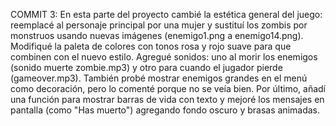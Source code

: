 COMMIT 3:
En esta parte del proyecto cambié la estética general del juego: reemplacé al personaje principal por una mujer y sustituí los zombis por monstruos usando nuevas imágenes (enemigo1.png a enemigo14.png). Modifiqué la paleta de colores con tonos rosa y rojo suave para que combinen con el nuevo estilo.
Agregué sonidos: uno al morir los enemigos (sonido muerte zombie.mp3) y otro para cuando el jugador pierde (gameover.mp3). También probé mostrar enemigos grandes en el menú como decoración, pero lo comenté porque no se veía bien.
Por último, añadí una función para mostrar barras de vida con texto y mejoré los mensajes en pantalla (como "Has muerto") agregando fondo oscuro y brasas animadas.
